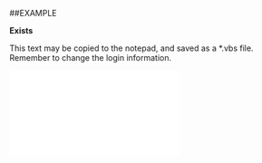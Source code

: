 

##EXAMPLE

**Exists**

This text may be copied to the notepad, and saved as a *.vbs file. Remember to change the login information.

![](../../Examples/vbs/SODocuments.Exists.vbs.txt)





